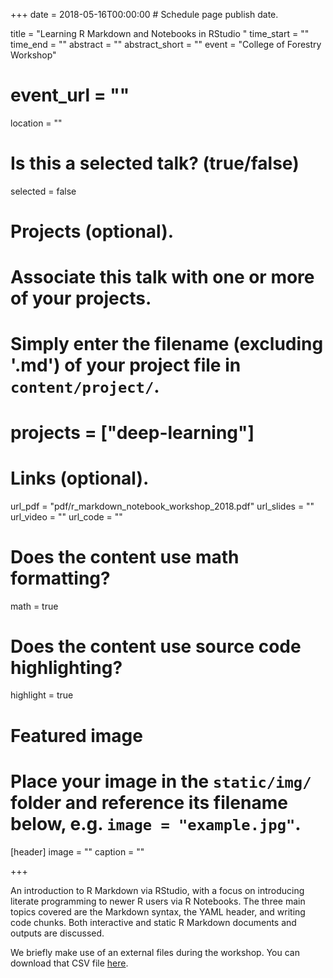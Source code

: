 +++
date = 2018-05-16T00:00:00  # Schedule page publish date.

title = "Learning R Markdown and Notebooks in RStudio "
time_start = ""
time_end = ""
abstract = ""
abstract_short = ""
event = "College of Forestry Workshop"
# event_url = ""
location = ""

# Is this a selected talk? (true/false)
selected = false

# Projects (optional).
#   Associate this talk with one or more of your projects.
#   Simply enter the filename (excluding '.md') of your project file in `content/project/`.
# projects = ["deep-learning"]

# Links (optional).
url_pdf = "pdf/r_markdown_notebook_workshop_2018.pdf"
url_slides = ""
url_video = ""
url_code = ""

# Does the content use math formatting?
math = true

# Does the content use source code highlighting?
highlight = true

# Featured image
# Place your image in the `static/img/` folder and reference its filename below, e.g. `image = "example.jpg"`.
[header]
image = ""
caption = ""

+++

An introduction to R Markdown via RStudio, with a focus on introducing literate programming to newer R users via R Notebooks.  The three main topics covered are the Markdown syntax, the YAML header, and writing code chunks.  Both interactive and static R Markdown documents and outputs are discussed.

We briefly make use of an external files during the workshop.  You can download that CSV file [here](/files/rmarkdown/test.csv).

